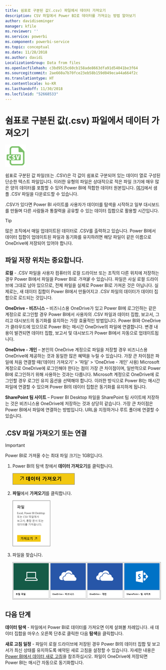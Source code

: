 ```yaml
---
title: 쉼표로 구분된 값(.csv) 파일에서 데이터 가져오기
description: CSV 파일에서 Power BI로 데이터를 가져오는 방법 알아보기
author: davidiseminger
manager: kfile
ms.reviewer: ''
ms.service: powerbi
ms.component: powerbi-service
ms.topic: conceptual
ms.date: 11/28/2018
ms.author: davidi
LocalizationGroup: Data from files
ms.openlocfilehash: c3bd9515c60cb158ade8663dfa91d54041be3f64
ms.sourcegitcommit: 2ae660a7b70fce23eb58b159d049eca44a664f2c
ms.translationtype: HT
ms.contentlocale: ko-KR
ms.lasthandoff: 11/30/2018
ms.locfileid: "52668533"
---
```

# <a name="get-data-from-comma-separated-value-csv-files"></a>쉼표로 구분된 값(.csv) 파일에서 데이터 가져오기
![](media/service-comma-separated-value-files/csv_icon.png)

쉼표로 구분된 값 파일(또는 .CSV)은 각 값이 쉼표로 구분되어 있는 데이터 열로 구성된 단순한 텍스트 파일입니다. 이러한 유형의 파일은 상대적으로 적은 파일 크기에 매우 많은 양의 데이터를 포함할 수 있어 Power BI에 적합한 데이터 원본입니다. [여기](http://go.microsoft.com/fwlink/?LinkID=619356)에서 샘플 .CSV 파일을 다운로드할 수 있습니다.

.CSV가 있다면 Power BI 사이트를 사용자가 데이터를 탐색을 시작하고 일부 대시보드를 만들며 다른 사람들과 통찰력을 공유할 수 있는 데이터 집합으로 활용할 시간입니다.

>[!TIP]
>많은 조직에서 매일 업데이트된 데이터로 .CSV를 출력하고 있습니다. Power BI에서 데이터 집합이 업데이트된 파일과 동기화를 유지하려면 해당 파일이 같은 이름으로 OneDrive에 저장되어 있어야 합니다.

## <a name="where-your-file-is-saved-makes-a-difference"></a>파일 저장 위치는 중요합니다.
**로컬** - .CSV 파일을 사용자 컴퓨터의 로컬 드라이브 또는 조직의 다른 위치에 저장하는 경우 Power BI에서 파일을 Power BI로 *가져올* 수 있습니다. 파일은 사실 로컬 드라이브에 그대로 남아 있으므로, 전체 파일을 실제로 Power BI로 가져온 것은 아닙니다. 실제로는, 새 데이터 집합이 Power BI에서 만들어지고 .CSV 파일의 데이터가 데이터 집합으로 로드되는 것입니다.

**OneDrive - 비즈니스** – 비즈니스용 OneDrive가 있고 Power BI에 로그인하는 같은 계정으로 로그인할 경우 Power BI에서 사용자의 .CSV 파일과 데이터 집합, 보고서, 그리고 대시보드의 동기화를 유지하는 가장 효율적인 방법입니다. Power BI와 OneDrive가 클라우드에 있으므로 Power BI는 매시간 OneDrive의 파일에 연결합니다. 변경 내용이 발견되면 데이터 집합, 보고서 및 대시보드가 Power BI에서 자동으로 업데이트됩니다.

**OneDrive - 개인** – 본인의 OneDrive 계정으로 파일을 저장할 경우 비즈니스용 OneDrive에 제공하는 것과 동일한 많은 혜택을 누릴 수 있습니다. 가장 큰 차이점은 파일에 처음 연결할 때(‘데이터 가져오기’ > ‘파일’ > ‘OneDrive - 개인’ 사용) Microsoft 계정으로 OneDrive에 로그인해야 한다는 점이 가장 큰 차이점이며, 일반적으로 Power BI에 로그인하기 위해 사용하는 것과는 다릅니다. Microsoft 계정으로 OneDrive에 로그인할 경우 로그인 유지 옵션을 선택해야 합니다. 이러한 방식으로 Power BI는 매시간 파일에 연결할 수 있으며 Power BI의 데이터 집합은 동기화를 유지하게 됩니다.

**SharePoint 팀 사이트** – Power BI Desktop 파일을 SharePoint 팀 사이트에 저장하는 것은 비즈니스용 OneDrive에 저장하는 것과 상당히 같습니다. 가장 큰 차이점은 Power BI에서 파일에 연결하는 방법입니다. URL을 지정하거나 루트 폴더에 연결할 수 있습니다.

## <a name="import-or-connect-to-a-csv-file"></a>.CSV 파일 가져오기 또는 연결
>[!IMPORTANT]
>Power BI로 가져올 수는 최대 파일 크기는 1GB입니다.

1. Power BI의 탐색 창에서 **데이터 가져오기**를 클릭합니다.
   
   ![](media/service-comma-separated-value-files/csv_get_data_button.png)
2. **파일**에서 **가져오기**를 클릭합니다.
   
   ![](media/service-comma-separated-value-files/csv_files_get.png)
3. 파일을 찾습니다.
   
   ![](media/service-comma-separated-value-files/csv_find_your_file.png)

## <a name="next-steps"></a>다음 단계
**데이터 탐색** - 파일에서 Power BI로 데이터를 가져오면 이제 살펴볼 차례입니다. 새 데이터 집합을 마우스 오른쪽 단추로 클릭한 다음 **탐색**을 클릭합니다.

**새로 고침 일정** - 파일이 로컬 드라이브에 저장된 경우 Power BI의 데이터 집합 및 보고서가 최신 상태를 유지하도록 예약된 새로 고침을 설정할 수 있습니다. 자세한 내용은 [Power BI에서 데이터 새로 고침](refresh-data.md)을 참조하십시오. 파일이 OneDrive에 저장되면 Power BI는 매시간 자동으로 동기화합니다.


